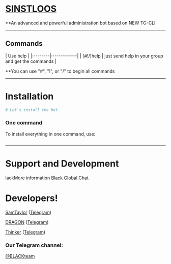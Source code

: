 # [SINSTLOOS](https://telegram.me/Mytelegramappnew)

**An advanced and powerful administration bot based on NEW TG-CLI


* * *

## Commands

| Use help |
|:--------|:------------|
| [#!/]help | just send help in your group and get the commands |

**You can use "#", "!", or "/" to begin all commands

* * *

# Installation

```sh
# Let's install the bot.

```
### One command
To install everything in one command, use:
```sh

```

* * *

# Support and Development

lackMore information [Black Global Chat](https://telegram.me/joinchat/AAAAAEKXK4udEz5zRHZEdA)


# Developers!

[SamTaylor](https://github.com/samtaylorblack) ([Telegram](https://telegram.me/GODILOVEYOUME2))

[DRAGON](https://github.com/DRAGON) ([Telegram](https://telegram.me/Android_bax))

[Thinker](https://github.com/Thinker) ([Telegram](https://telegram.me/Thinkersss))


### Our Telegram channel:

[@BLACKteam](https://telegram.me/Mytelegramappnew)
